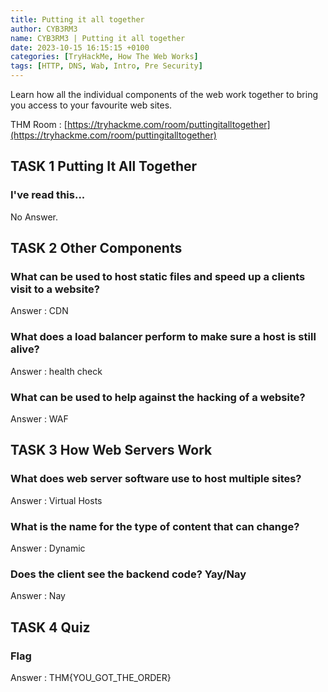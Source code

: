 ```yaml
---
title: Putting it all together
author: CYB3RM3
name: CYB3RM3 | Putting it all together
date: 2023-10-15 16:15:15 +0100
categories: [TryHackMe, How The Web Works]
tags: [HTTP, DNS, Wab, Intro, Pre Security]
---
```


Learn how all the individual components of the web work together to bring you access to your favourite web sites.

THM Room : [https://tryhackme.com/room/puttingitalltogether](https://tryhackme.com/room/puttingitalltogether)


## TASK 1 Putting It All Together
###  I've read this...
No Answer.

## TASK 2 Other Components
### What can be used to host static files and speed up a clients visit to a website?
Answer : CDN

### What does a load balancer perform to make sure a host is still alive?
Answer : health check

### What can be used to help against the hacking of a website?
Answer : WAF

## TASK 3 How Web Servers Work
### What does web server software use to host multiple sites?
Answer : Virtual Hosts

### What is the name for the type of content that can change?
Answer : Dynamic

### Does the client see the backend code? Yay/Nay
Answer : Nay

## TASK 4 Quiz
### Flag 
Answer : THM{YOU_GOT_THE_ORDER}

